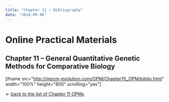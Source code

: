 ```yaml
---
title: "Chapter 11 – Bibliography"
date: "2014-09-06"
---
```


# **Online Practical Materials**

## Chapter 11 – General Quantitative Genetic Methods for Comparative Biology

\[iframe src="http://mpcm-evolution.com/OPM/Chapter11\_OPM/biblio.html" width="100%" height="800" scrolling="yes"\]

← [back to the list of Chapter 11 OPMs](http://www.mpcm-evolution.com/practice/online-practical-material-chapter-11 "Chapter 11 – General Quantitative Genetic Methods for Comparative Biology")

